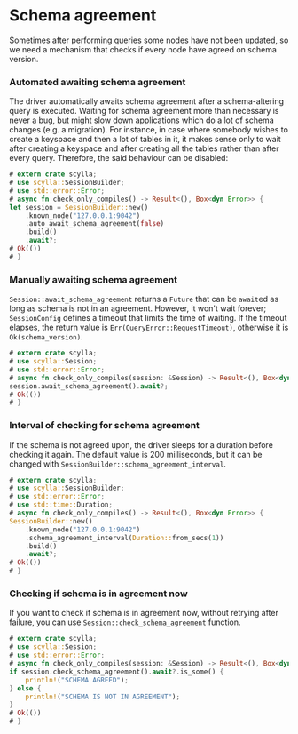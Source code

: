 # Schema agreement

Sometimes after performing queries some nodes have not been updated, so we need a mechanism that checks if every node have agreed on schema version.

### Automated awaiting schema agreement

The driver automatically awaits schema agreement after a schema-altering query is executed.
Waiting for schema agreement more than necessary is never a bug, but might slow down applications which do a lot of schema changes (e.g. a migration).
For instance, in case where somebody wishes to create a keyspace and then a lot of tables in it, it makes sense only to wait after creating a keyspace
and after creating all the tables rather than after every query. Therefore, the said behaviour can be disabled:

```rust
# extern crate scylla;
# use scylla::SessionBuilder;
# use std::error::Error;
# async fn check_only_compiles() -> Result<(), Box<dyn Error>> {
let session = SessionBuilder::new()
    .known_node("127.0.0.1:9042")
    .auto_await_schema_agreement(false)
    .build()
    .await?;
# Ok(())
# }
```

### Manually awaiting schema agreement

`Session::await_schema_agreement` returns a `Future` that can be `await`ed as long as schema is not in an agreement.
However, it won't wait forever; `SessionConfig` defines a timeout that limits the time of waiting. If the timeout elapses,
the return value is `Err(QueryError::RequestTimeout)`, otherwise it is `Ok(schema_version)`.

```rust
# extern crate scylla;
# use scylla::Session;
# use std::error::Error;
# async fn check_only_compiles(session: &Session) -> Result<(), Box<dyn Error>> {
session.await_schema_agreement().await?;
# Ok(())
# }
```

### Interval of checking for schema agreement

If the schema is not agreed upon, the driver sleeps for a duration before checking it again. The default value is 200 milliseconds,
but it can be changed with `SessionBuilder::schema_agreement_interval`.

```rust
# extern crate scylla;
# use scylla::SessionBuilder;
# use std::error::Error;
# use std::time::Duration;
# async fn check_only_compiles() -> Result<(), Box<dyn Error>> {
SessionBuilder::new()
    .known_node("127.0.0.1:9042")
    .schema_agreement_interval(Duration::from_secs(1))
    .build()
    .await?;
# Ok(())
# }
```

### Checking if schema is in agreement now

If you want to check if schema is in agreement now, without retrying after failure, you can use `Session::check_schema_agreement` function.

```rust
# extern crate scylla;
# use scylla::Session;
# use std::error::Error;
# async fn check_only_compiles(session: &Session) -> Result<(), Box<dyn Error>> {
if session.check_schema_agreement().await?.is_some() {
    println!("SCHEMA AGREED");
} else {
    println!("SCHEMA IS NOT IN AGREEMENT");
}
# Ok(())
# }
```
